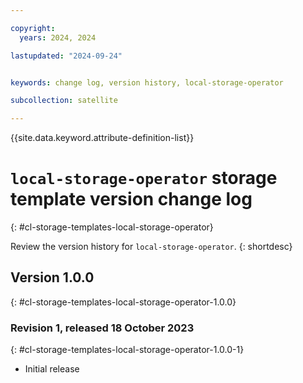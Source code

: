 ```yaml
---

copyright:
  years: 2024, 2024

lastupdated: "2024-09-24"


keywords: change log, version history, local-storage-operator

subcollection: satellite

---
```


{{site.data.keyword.attribute-definition-list}}

# `local-storage-operator` storage template version change log
{: #cl-storage-templates-local-storage-operator}

Review the version history for `local-storage-operator`.
{: shortdesc}


## Version 1.0.0
{: #cl-storage-templates-local-storage-operator-1.0.0}


### Revision 1, released 18 October 2023
{: #cl-storage-templates-local-storage-operator-1.0.0-1}

- Initial release
